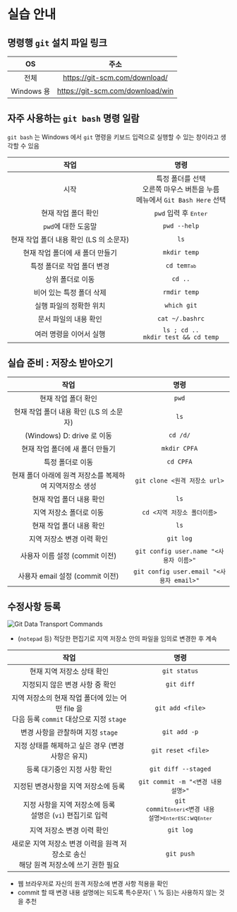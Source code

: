 # 실습 안내

## 명령행 `git` 설치 파일 링크

| OS | 주소 |
|:----------:|:----------------------------------------------:|
| 전체 | https://git-scm.com/download/ |
| Windows 용 | https://git-scm.com/download/win |

## 자주 사용하는 `git bash` 명령 일람

`git bash` 는 Windows 에서 `git` 명령을 키보드 입력으로 실행할 수 있는 창이라고 생각할 수 있음

| 작업 | 명령 |
|:----------:|:----------------------------------------------:|
| 시작 | 특정 폴더를 선택<br>오른쪽 마우스 버튼을 누름<br>메뉴에서 `Git Bash Here` 선택 |
| 현재 작업 폴더 확인 | `pwd` 입력 후 <kbd>Enter</kbd> |
| `pwd`에 대한 도움말 | `pwd --help` |
| 현재 작업 폴더 내용 확인  (LS 의 소문자) | `ls` |
| 현재 작업 폴더에 새 폴더 만들기 | `mkdir temp` |
| 특정 폴더로 작업 폴더 변경 | <code>cd tem<kbd>Tab</kbd></code> |
| 상위 폴더로 이동 | `cd ..` |
| 비어 있는 특정 폴더 삭제 | `rmdir temp` |
| 실행 파일의 정확한 위치 | `which git` |
| 문서 파일의 내용 확인 | `cat ~/.bashrc` |
| 여러 명령을 이어서 실행 | `ls ; cd ..`<br>`mkdir test && cd temp` |

## 실습 준비 : 저장소 받아오기

|                 작업                 |                      명령                      |
|:------------------------------------:|:----------------------------------------------:|
| 현재 작업 폴더 확인                    | `pwd`                                         |
| 현재 작업 폴더 내용 확인 (LS 의 소문자) | `ls`                                         |
| (Windows) D: drive 로 이동            | `cd /d/`                                     |
| 현재 작업 폴더에 새 폴더 만들기         | `mkdir CPFA`                                 |
| 특정 폴더로 이동                       | `cd CPFA`                                    |
| 현재 폴더 아래에 원격 저장소를 복제하여 지역저장소 생성 | `git clone <원격 저장소 url>` |
| 현재 작업 폴더 내용 확인                | `ls`                                    |
| 지역 저장소 폴더로 이동                 | `cd <지역 저장소 폴더이름>`               |
| 현재 작업 폴더 내용 확인                | `ls`                                    |
| 지역 저장소 변경 이력 확인              | `git log`                               |
| 사용자 이름 설정 (commit 이전)          | `git config user.name "<사용자 이름>"`    |
| 사용자 email 설정 (commit 이전)        | `git config user.email "<사용자 email>"` |

## 수정사항 등록

![Git Data Transport Commands](https://images.osteele.com/2008/git-transport.png)

* (`notepad` 등) 적당한 편집기로 지역 저장소 안의 파일을 임의로 변경한 후 계속

|                 작업                 |                      명령                      |
|:----------:|:----------------------------------------------:|
| 현재 지역 저장소 상태 확인 | `git status` |
| 지정되지 않은 변경 사항 중 확인 | `git diff` |
| 지역 저장소의 현재 작업 폴더에 있는 어떤 file 을<br>다음 등록 `commit` 대상으로 지정 `stage` | `git add <file>` |
| 변경 사항을 관찰하며 지정 `stage` | `git add -p` |
| 지정 상태를 해제하고 싶은 경우 (변경 사항은 유지) | `git reset <file>` |
| 등록 대기중인 지정 사항 확인 | `git diff --staged` |
| 지정된 변경사항을 지역 저장소에 등록 | `git commit -m "<변경 내용 설명>"` |
| 지정 사항을 지역 저장소에 등록<br>설명은 (`vi`) 편집기로 입력 | <code>git commit<kbd>Enter</kbd><kbd>i</kbd><변경 내용 설명><kbd>Enter</kbd><kbd>ESC</kbd>:wq<kbd>Enter</kbd></code> |
| 지역 저장소 변경 이력 확인 | `git log` |
| 새로운 지역 저장소 변경 이력을 원격 저장소로 송신<br>해당 원격 저장소에 쓰기 권한 필요 | `git push` |

* 웹 브라우저로 자신의 원격 저장소에 변경 사항 적용을 확인
* commit 할 때 변경 내용 설명에는 되도록 특수문자(` \ % 등)는 사용하지 않는 것을 추천
